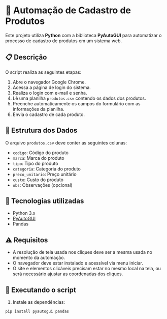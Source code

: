 # 🛒 Automação de Cadastro de Produtos

Este projeto utiliza **Python** com a biblioteca **PyAutoGUI** para automatizar o processo de cadastro de produtos em um sistema web.

## 📋 Descrição

O script realiza as seguintes etapas:

1. Abre o navegador Google Chrome.
2. Acessa a página de login do sistema.
3. Realiza o login com e-mail e senha.
4. Lê uma planilha `produtos.csv` contendo os dados dos produtos.
5. Preenche automaticamente os campos do formulário com as informações da planilha.
6. Envia o cadastro de cada produto.

## 📂 Estrutura dos Dados

O arquivo `produtos.csv` deve conter as seguintes colunas:

- `codigo`: Código do produto
- `marca`: Marca do produto
- `tipo`: Tipo do produto
- `categoria`: Categoria do produto
- `preco_unitario`: Preço unitário
- `custo`: Custo do produto
- `obs`: Observações (opcional)

## 🧰 Tecnologias utilizadas

- Python 3.x
- [PyAutoGUI](https://pyautogui.readthedocs.io/)
- Pandas

## ⚠️ Requisitos

- A resolução de tela usada nos cliques deve ser a mesma usada no momento da automação.
- O navegador deve estar instalado e acessível via menu iniciar.
- O site e elementos clicáveis precisam estar no mesmo local na tela, ou será necessário ajustar as coordenadas dos cliques.

## 🚀 Executando o script

1. Instale as dependências:

```bash
pip install pyautogui pandas
